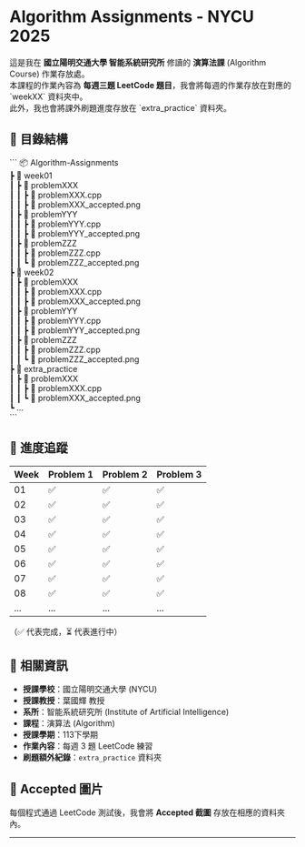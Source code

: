 # Algorithm Assignments - NYCU 2025

這是我在 **國立陽明交通大學 智能系統研究所** 修讀的 **演算法課** (Algorithm Course) 作業存放處。  
本課程的作業內容為 **每週三題 LeetCode 題目**，我會將每週的作業存放在對應的 \`weekXX\` 資料夾中。  
此外，我也會將課外刷題進度存放在 \`extra_practice\` 資料夾。

## 📁 目錄結構
\`\`\`
📦 Algorithm-Assignments  
 ┣ 📂 week01  
 ┃ ┣ 📂 problemXXX  
 ┃ ┃ ┣ 📜 problemXXX.cpp  
 ┃ ┃ ┣ 📸 problemXXX_accepted.png   
 ┃ ┣ 📂 problemYYY  
 ┃ ┃ ┣ 📜 problemYYY.cpp  
 ┃ ┃ ┣ 📸 problemYYY_accepted.png  
 ┃ ┣ 📂 problemZZZ  
 ┃ ┃ ┣ 📜 problemZZZ.cpp  
 ┃ ┃ ┗ 📸 problemZZZ_accepted.png  
 ┣ 📂 week02  
 ┃ ┣ 📂 problemXXX  
 ┃ ┃ ┣ 📜 problemXXX.cpp  
 ┃ ┃ ┣ 📸 problemXXX_accepted.png   
 ┃ ┣ 📂 problemYYY  
 ┃ ┃ ┣ 📜 problemYYY.cpp  
 ┃ ┃ ┣ 📸 problemYYY_accepted.png  
 ┃ ┣ 📂 problemZZZ  
 ┃ ┃ ┣ 📜 problemZZZ.cpp  
 ┃ ┃ ┗ 📸 problemZZZ_accepted.png  
 ┣ 📂 extra_practice  
 ┃ ┣ 📂 problemXXX  
 ┃ ┃ ┣ 📜 problemXXX.cpp  
 ┃ ┃ ┗ 📸 problemXXX_accepted.png  
┗ ...  
\`\`\`

## 🚀 進度追蹤
| Week | Problem 1 | Problem 2 | Problem 3 |
|------|----------|----------|----------|
| 01   | ✅ | ✅ | ✅ |
| 02   | ✅ | ✅ | ✅ |
| 03   | ✅ | ✅ | ✅ |
| 04   | ✅ | ✅ | ✅ |
| 05   | ✅ | ✅ | ✅ |
| 06   | ✅ | ✅ | ✅ |
| 07   | ✅ | ✅ | ✅ |
| 08   | ✅ | ✅ | ✅ |
| ...  | ... | ... | ... |

（✅ 代表完成，⏳ 代表進行中）


## 📌 相關資訊
- **授課學校**：國立陽明交通大學 (NYCU)
- **授課教授**：葉國輝 教授
- **系所**：智能系統研究所 (Institute of Artificial Intelligence)  
- **課程**：演算法 (Algorithm)
- **授課學期**：113下學期    
- **作業內容**：每週 3 題 LeetCode 練習  
- **刷題額外紀錄**：`extra_practice` 資料夾

## 📸 Accepted 圖片
每個程式通過 LeetCode 測試後，我會將 **Accepted 截圖** 存放在相應的資料夾內。

---
